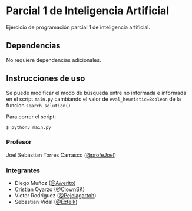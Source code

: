 # Parcial 1 de Inteligencia Artificial

Ejercicio de programación parcial 1 de inteligencia artificial.

## Dependencias

No requiere dependencias adicionales.

## Instrucciones de uso

Se puede modificar el modo de búsqueda entre no informada e informada en el script `main.py` cambiando el valor de `eval_heuristic=Boolean` de la funcion `search_solution()`

Para correr el script:

    $ python3 main.py

### Profesor

Joel Sebastian Torres Carrasco ([@profeJoel](https://github.com/profeJoel))

### Integrantes

- Diego Muñoz ([@Awerito](https://gitlab.com/Awerito))
- Cristian Oyarzo ([@ClownSK](https://gitlab.com/ClownSk))
- Victor Rodriguez ([@Pejelagartoh](https://gitlab.com/Pejelagartoh))
- Sebastian Vidal ([@Ezfeik](https://gitlab.com/Ezfeik))
